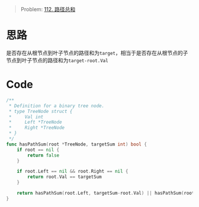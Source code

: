 

> Problem: [112. 路径总和](https://leetcode.cn/problems/path-sum/description/)


# 思路
是否存在从根节点到叶子节点的路径和为`target`，相当于是否存在从根节点的子节点到叶子节点的路径和为`target-root.Val`


# Code
```go
/**
 * Definition for a binary tree node.
 * type TreeNode struct {
 *     Val int
 *     Left *TreeNode
 *     Right *TreeNode
 * }
 */
func hasPathSum(root *TreeNode, targetSum int) bool {
	if root == nil {
		return false
	}

	if root.Left == nil && root.Right == nil {
		return root.Val == targetSum
	}

	return hasPathSum(root.Left, targetSum-root.Val) || hasPathSum(root.Right, targetSum-root.Val)
}
```
  

